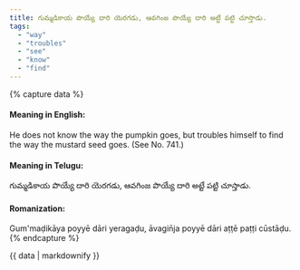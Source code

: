 ```yaml
---
title: గుమ్మడికాయ పొయ్యే దారి యెరగడు, ఆవగింజ పొయ్యే దారి అట్టే పట్టి చూస్తాడు.
tags:
  - "way"
  - "troubles"
  - "see"
  - "know"
  - "find"
---
```


{% capture data %}
#### Meaning in English:
He does not know the way the pumpkin goes, but troubles himself to find the way the mustard seed goes.
(See No. 741.)

#### Meaning in Telugu:
గుమ్మడికాయ పొయ్యే దారి యెరగడు, ఆవగింజ పొయ్యే దారి అట్టే పట్టి చూస్తాడు.

#### Romanization:
Gum'maḍikāya poyyē dāri yeragaḍu, āvagin̄ja poyyē dāri aṭṭē paṭṭi cūstāḍu.
{% endcapture %}

{{ data | markdownify }}

